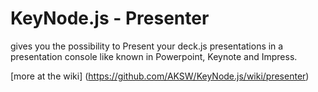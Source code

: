 # KeyNode.js - Presenter

gives you the possibility to Present your deck.js presentations in a presentation console like known in Powerpoint, Keynote and Impress.

[more at the wiki] (https://github.com/AKSW/KeyNode.js/wiki/presenter)
